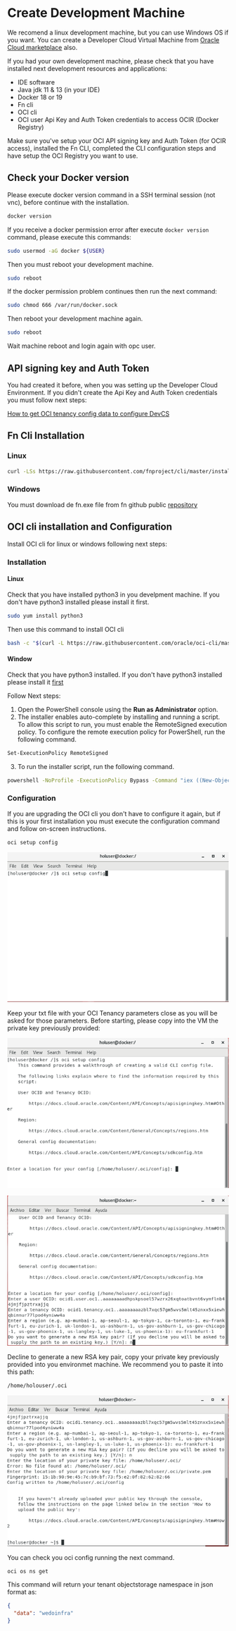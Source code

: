 # Create Development Machine
We recomend a linux development machine, but you can use Windows OS if you want. 
You can create a Developer Cloud Virtual Machine from [<span class="underline">Oracle Cloud marketplace</span>](https://github.com/oraclespainpresales/GigisPizzaHOL/blob/master/devmachine-marketplace/devmachine-marketplace.md) also.

If you had your own development machine, please check that you have installed next development resources and applications:

- IDE software
- Java jdk 11 & 13 (in your IDE)
- Docker 18 or 19
- Fn cli
- OCI cli
- OCI user Api Key and Auth Token credentials to access OCIR (Docker Registry)

Make sure you've setup your OCI API signing key and Auth Token (for OCIR access), installed the Fn CLI, completed the CLI configuration steps and have setup the OCI Registry you want to use.

## Check your Docker version
Please execute docker version command in a SSH terminal session (not vnc), before continue with the installation.
```sh
docker version
```
If you receive a docker permission error after execute ```docker version``` command, please execute this commands:
```sh
sudo usermod -aG docker ${USER}
```
Then you must reboot your development machine.
```sh
sudo reboot
```
If the docker permission problem continues then run the next command:
```sh
sudo chmod 666 /var/run/docker.sock
```
Then reboot your development machine again.
```sh
sudo reboot
```
Wait machine reboot and login again with opc user.

## API signing key and Auth Token
You had created it before, when you was setting up the Developer Cloud Environment. If you didn't create the Api Key and Auth Token credentials you must follow next steps:

[<span class="underline">How to get OCI tenancy config data to configure DevCS</span>](https://github.com/oraclespainpresales/GigisPizzaHOL/blob/master/gigis-serverless-HOL.md#how-to-get-oci-tenancy-config-data)

## Fn Cli Installation
### Linux
```sh
curl -LSs https://raw.githubusercontent.com/fnproject/cli/master/install | sh
```
### Windows
You must download de fn.exe file from fn github public [repository](https://github.com/fnproject/cli/releases)

## OCI cli installation and Configuration
Install OCI cli for linux or windows following next steps:
### Installation
#### Linux
Check that you have installed python3 in you develpment machine. If you don't have python3 installed please install it first.
```sh
sudo yum install python3
```
Then use this command to install OCI cli
```sh
bash -c "$(curl -L https://raw.githubusercontent.com/oracle/oci-cli/master/scripts/install/install.sh)"
```
#### Window
Check that you have python3 installed. If you don't have python3 installed please install it [first](https://www.python.org/downloads/)

Follow Next steps:
1. Open the PowerShell console using the **Run as Administrator** option.
2. The installer enables auto-complete by installing and running a script. To allow this script to run, you must enable the RemoteSigned execution policy. To configure the remote execution policy for PowerShell, run the following command.
```sh
Set-ExecutionPolicy RemoteSigned
```
3. To run the installer script, run the following command.
```sh
powershell -NoProfile -ExecutionPolicy Bypass -Command "iex ((New-Object System.Net.WebClient).DownloadString('https://raw.githubusercontent.com/oracle/oci-cli/master/scripts/install/install.ps1'))"
```
### Configuration
If you are upgrading the OCI cli you don't have to configure it again, but if this is your first installation you must execute the configuration command and follow on-screen instructions.
```sh
oci setup config
```
![](./images/image77.png)

Keep your txt file with your OCI Tenancy parameters close as you will be asked for those parameters. Before starting, please copy into the VM the private key previously provided:

![](./images/image78.png)

![](./images/image79.png)

Decline to generate a new RSA key pair, copy your private key previously provided into you environmet machine. We recommend you to paste it into this path:
```sh
/home/holouser/.oci
```
![](./images/image80.png)

You can check you oci config running the next command.

```sh
oci os ns get
```
This command will return your tenant objectstorage namespace in json format as:
```json
{
  "data": "wedoinfra"
}
```

